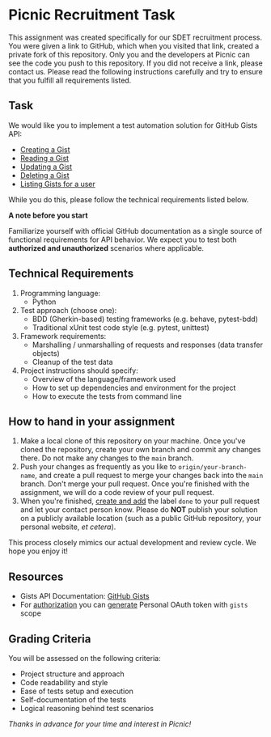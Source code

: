 # Picnic Recruitment Task #

This assignment was created specifically for our SDET recruitment process.
You were given a link to GitHub, which when you visited that link, created a private fork
of this repository. Only you and the developers at Picnic can see the code you push to this
repository. If you did not receive a link, please contact us. Please read the following
instructions carefully and try to ensure that you fulfill all requirements listed.

## Task ##

We would like you to implement a test automation solution for GitHub Gists API:

* [Creating a Gist][gists-create]
* [Reading a Gist][gists-read]
* [Updating a Gist][gists-update]
* [Deleting a Gist][gists-delete]
* [Listing Gists for a user][gists-user]

While you do this, please follow the technical requirements listed below.

**A note before you start**

Familiarize yourself with official GitHub documentation as a single source of functional
requirements for API behavior. We expect you to test both **authorized and unauthorized**
scenarios where applicable.

## Technical Requirements ##

1. Programming language:
    * Python
2. Test approach (choose one):
    * BDD (Gherkin-based) testing frameworks (e.g. behave, pytest-bdd)
    * Traditional xUnit test code style (e.g. pytest, unittest)
3. Framework requirements:
    * Marshalling / unmarshalling of requests and responses (data transfer objects)
    * Cleanup of the test data
4. Project instructions should specify:
    * Overview of the language/framework used
    * How to set up dependencies and environment for the project
    * How to execute the tests from command line

## How to hand in your assignment ##

1. Make a local clone of this repository on your machine. Once you've cloned the repository, create
   your own branch and commit any changes there. Do not make any changes to the `main` branch.
2. Push your changes as frequently as you like to `origin/your-branch-name`,
   and create a pull request to merge your changes back into the `main`
   branch. Don't merge your pull request. Once you're finished with the
   assignment, we will do a code review of your pull request.
3. When you're finished, [create and add][github-labels] the label `done` to
   your pull request and let your contact person know. Please do **NOT** publish your solution 
   on a publicly available location (such as a public GitHub repository, your personal website,
   _et cetera_).

This process closely mimics our actual development and review cycle. We hope you enjoy it!

## Resources ##

* Gists API Documentation: [GitHub Gists][github-gists]
* For [authorization][github-oauth2] you can [generate][github-tokens] Personal OAuth token with `gists` scope

## Grading Criteria ##

You will be assessed on the following criteria:

* Project structure and approach
* Code readability and style
* Ease of tests setup and execution
* Self-documentation of the tests
* Logical reasoning behind test scenarios

_Thanks in advance for your time and interest in Picnic!_

[github-labels]: https://help.github.com/articles/about-labels
[github-gists]: https://developer.github.com/v3/gists/
[github-tokens]: https://github.blog/2013-05-16-personal-api-tokens/
[github-oauth2]: https://developer.github.com/v3/#oauth2-token-sent-in-a-header
[gists-user]: https://developer.github.com/v3/gists/#list-gists-for-a-user
[gists-read]: https://developer.github.com/v3/gists/#get-a-gist
[gists-create]: https://developer.github.com/v3/gists/#create-a-gist
[gists-update]: https://developer.github.com/v3/gists/#update-a-gist
[gists-delete]: https://developer.github.com/v3/gists/#delete-a-gist
